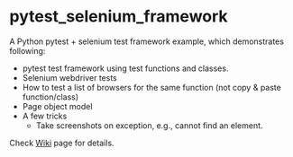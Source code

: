 # pytest_selenium_framework
A Python pytest + selenium test framework example, which demonstrates following:
* pytest test framework using test functions and classes.
* Selenium webdriver tests
* How to test a list of browsers for the same function (not copy & paste function/class)
* Page object model
* A few tricks
  * Take screenshots on exception, e.g., cannot find an element.
  
Check [Wiki](https://github.com/peterjpxie/pytest_selenium_framework/wiki) page for details.

